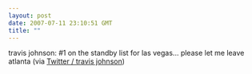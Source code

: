 ```yaml
---
layout: post
date: 2007-07-11 23:10:51 GMT
title: ""
---
```

travis johnson: #1 on the standby list for las vegas... please let me leave atlanta (via <a href="http://twitter.com/travisj/statuses/145500072">Twitter / travis johnson</a>)